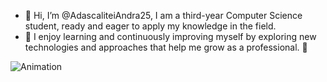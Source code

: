 - 👋 Hi, I’m @AdascaliteiAndra25, I am a third-year Computer Science student, ready and eager to apply my knowledge in the field. 
- 👀 I enjoy learning and continuously improving myself by exploring new technologies and approaches that help me grow as a professional. 🌱

![Animation](https://github.com/AndraAdascalitei25/AndraAdascalitei25/blob/main/coding.gif)

<!---
AdascaliteiAndra25/AdascaliteiAndra25 is a ✨ special ✨ repository because its `README.md` (this file) appears on your GitHub profile.
You can click the Preview link to take a look at your changes.
--->
